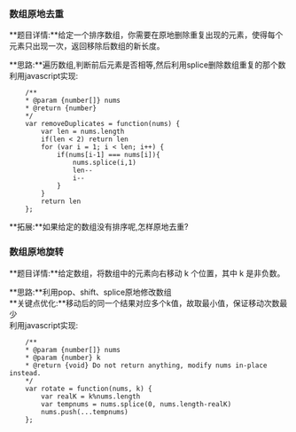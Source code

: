 ### 数组原地去重
**题目详情:**给定一个排序数组，你需要在原地删除重复出现的元素，使得每个元素只出现一次，返回移除后数组的新长度。

**思路:**遍历数组,判断前后元素是否相等,然后利用splice删除数组重复的那个数<br>
利用javascript实现:
```
    /**
    * @param {number[]} nums
    * @return {number}
    */
    var removeDuplicates = function(nums) {
        var len = nums.length
        if(len < 2) return len
        for (var i = 1; i < len; i++) {
            if(nums[i-1] === nums[i]){
                nums.splice(i,1)
                len--
                i--
            }
        }
        return len
    };
```

**拓展:**如果给定的数组没有排序呢,怎样原地去重?


### 数组原地旋转
**题目详情:**给定数组，将数组中的元素向右移动 k 个位置，其中 k 是非负数。

**思路:**利用pop、shift、splice原地修改数组<br>
**关键点优化:**移动后的同一个结果对应多个k值，故取最小值，保证移动次数最少<br>
利用javascript实现:
```
    /**
    * @param {number[]} nums
    * @param {number} k
    * @return {void} Do not return anything, modify nums in-place instead.
    */
    var rotate = function(nums, k) {
        var realK = k%nums.length
        var tempnums = nums.splice(0, nums.length-realK)
        nums.push(...tempnums)
    };
```

